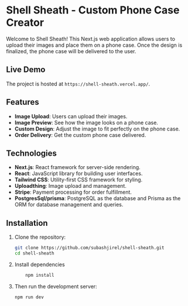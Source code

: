 # Shell Sheath - Custom Phone Case Creator

Welcome to Shell Sheath! This Next.js web application allows users to upload their images and place them on a phone case. Once the design is finalized, the phone case will be delivered to the user.

## Live Demo

The project is hosted at `https://shell-sheath.vercel.app/`.

## Features

- **Image Upload**: Users can upload their images.
- **Image Preview**: See how the image looks on a phone case.
- **Custom Design**: Adjust the image to fit perfectly on the phone case.
- **Order Delivery**: Get the custom phone case delivered.

## Technologies

- **Next.js**: React framework for server-side rendering.
- **React**: JavaScript library for building user interfaces.
- **Tailwind CSS**: Utility-first CSS framework for styling.
- **Uploadthing**: Image upload and management.
- **Stripe**: Payment processing for order fulfillment.
- **PostgresSql/prisma**: PostgreSQL as the database and Prisma as the ORM for database management and queries.

## Installation

1. Clone the repository:

   ```bash
   git clone https://github.com/subashjirel/shell-sheath.git
   cd shell-sheath
   ```

2. Install dependencies
   ```bash
       npm install
   ```
3. Then run the development server:

   ```bash
   npm run dev

   ```
